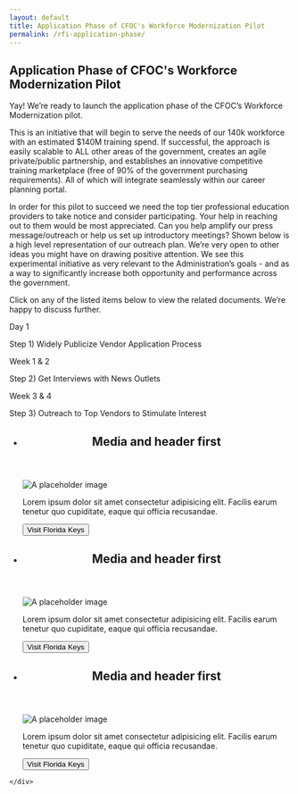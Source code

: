 ```yaml
---
layout: default
title: Application Phase of CFOC's Workforce Modernization Pilot
permalink: /rfi-application-phase/
---
```


<section class="usa-graphic-list">
    <div class="grid-container">
        <h1 class="column-centered-heading margin-bottom-1">Application Phase of CFOC's Workforce Modernization Pilot</h1>
        <div class="usa-graphic-list__row margin-bottom-1">
            <p class="font-sans-sm margin-top-0">
             Yay! We’re ready to launch the application phase of the CFOC’s Workforce Modernization pilot.
          </p>
          <p>This is an initiative that will begin to serve the needs of our 140k workforce with an estimated $140M training spend. If successful, the approach is easily scalable to ALL other areas of the government, creates an agile private/public partnership, and establishes an innovative competitive training marketplace (free of 90% of the government purchasing requirements). All of which will integrate seamlessly within our career planning portal. </p>
          <p>In order for this pilot to succeed we need the top tier professional education providers to take notice and consider participating. Your help in reaching out to them would be most appreciated. Can you help amplify our press message/outreach or help us set up introductory meetings? Shown below is a high level representation of our outreach plan. We’re very open to other ideas you might have on drawing positive attention. We see this experimental initiative as very relevant to the Administration’s goals - and as a way to significantly increase both opportunity and performance across the government.</p>    
          <p>Click on any of the listed items below to view the related documents. We’re happy to discuss further.</p>
       </div>
              <div class="grid-row">
                <div class="tablet:grid-col">
                    <p>Day 1</p>
                    <p>Step 1) Widely Publicize Vendor Application Process</p>
                </div>
                <div class="tablet:grid-col">
                    <p>Week 1 & 2</p>
                    <p>Step 2) Get Interviews with News Outlets</p>
                 </div>
                <div class="tablet:grid-col">
                  <p>Week 3 & 4</p>
                   <p>Step 3) Outreach to Top Vendors to Stimulate Interest</p>
                  </div>
               </div>
<ul class="usa-card-group">
<li class="tablet:grid-col-4 usa-card usa-card--header-first">
    <div class="usa-card__container">
      <header class="usa-card__header">
        <h2 class="usa-card__heading">Media and header first</h2>
      </header>
      <div class="usa-card__media">
        <div class="usa-card__img">
          <img src="https://designsystem.digital.gov/img/introducing-uswds-2-0/built-to-grow--alt.jpg" alt="A placeholder image">
        </div>
      </div>
      <div class="usa-card__body">
        <p>Lorem ipsum dolor sit amet consectetur adipisicing elit. Facilis earum tenetur quo cupiditate, eaque qui officia recusandae.</p>
      </div>
      <div class="usa-card__footer">
        <button class="usa-button">Visit Florida Keys</button>
      </div>
    </div>
  </li>
  <li class="tablet:grid-col-4 usa-card usa-card--header-first">
    <div class="usa-card__container">
      <header class="usa-card__header">
        <h2 class="usa-card__heading">Media and header first</h2>
      </header>
      <div class="usa-card__media">
        <div class="usa-card__img">
          <img src="https://designsystem.digital.gov/img/introducing-uswds-2-0/built-to-grow--alt.jpg" alt="A placeholder image">
        </div>
      </div>
      <div class="usa-card__body">
        <p>Lorem ipsum dolor sit amet consectetur adipisicing elit. Facilis earum tenetur quo cupiditate, eaque qui officia recusandae.</p>
      </div>
      <div class="usa-card__footer">
        <button class="usa-button">Visit Florida Keys</button>
      </div>
    </div>
  </li>
  <li class="tablet:grid-col-4 usa-card usa-card--header-first">
    <div class="usa-card__container">
      <header class="usa-card__header">
        <h2 class="usa-card__heading">Media and header first</h2>
      </header>
      <div class="usa-card__media">
        <div class="usa-card__img">
          <img src="https://designsystem.digital.gov/img/introducing-uswds-2-0/built-to-grow--alt.jpg" alt="A placeholder image">
        </div>
      </div>
      <div class="usa-card__body">
        <p>Lorem ipsum dolor sit amet consectetur adipisicing elit. Facilis earum tenetur quo cupiditate, eaque qui officia recusandae.</p>
      </div>
      <div class="usa-card__footer">
        <button class="usa-button">Visit Florida Keys</button>
      </div>
    </div>
  </li>
</ul>



    </div>
</section>
